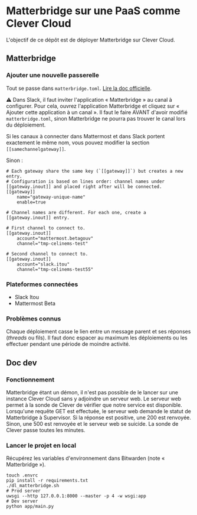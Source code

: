 # Matterbridge sur une PaaS comme Clever Cloud

L'objectif de ce dépôt est de déployer Matterbridge sur Clever Cloud.


## Matterbridge

### Ajouter une nouvelle passerelle

Tout se passe dans `matterbridge.toml`. [Lire la doc officielle](https://github.com/42wim/matterbridge/wiki/Gateway-config-%28basic%29).

:warning: Dans Slack, il faut inviter l'application « Matterbridge » au canal à configurer. Pour cela, ouvrez
l'application Matterbridge et cliquez sur « Ajouter cette application à un canal ». Il faut le faire AVANT d'avoir modifié
`matterbridge.toml`, sinon Matterbridge ne pourra pas trouver le canal lors du déploiement.

Si les canaux à connecter dans Mattermost et dans Slack portent exactement le même nom, vous pouvez modifier la section
`[[samechannelgateway]]`.

Sinon :

```
# Each gateway share the same key (`[[gateway]]`) but creates a new entry.
# Configuration is based on lines order: channel names under [[gateway.inout]] and placed right after will be connected.
[[gateway]]
    name="gateway-unique-name"
    enable=true

# Channel names are different. For each one, create a [[gateway.inout]] entry.

# First channel to connect to.
[[gateway.inout]]
    account="mattermost.betagouv"
    channel="tmp-celinems-test"

# Second channel to connect to.
[[gateway.inout]]
    account="slack.itou"
    channel="tmp-celinems-test55"
```

### Plateformes connectées

- Slack Itou
- Mattermost Beta

### Problèmes connus

Chaque déploiement casse le lien entre un message parent et ses réponses (_threads_ ou fils). Il faut donc espacer au maximum les déploiements ou les effectuer pendant une période de moindre activité.


## Doc dev
### Fonctionnement

Matterbridge étant un démon, il n'est pas possible de le lancer sur une instance Clever Cloud sans y adjoindre
un serveur web.
Le serveur web permet à la sonde de Clever de vérifier que notre service est disponible. Lorsqu'une requête GET est effectuée,
le serveur web demande le statut de Matterbridge à Supervisor. Si la réponse est positive, une 200 est renvoyée. Sinon, une 500 est renvoyée et le serveur web se suicide.
La sonde de Clever passe toutes les minutes.

### Lancer le projet en local

Récupérez les variables d'environnement dans Bitwarden (note « Matterbridge »).

```
touch .envrc
pip install -r requirements.txt
./dl_matterbridge.sh
# Prod server
uwsgi --http 127.0.0.1:8000 --master -p 4 -w wsgi:app
# Dev server
python app/main.py
```

